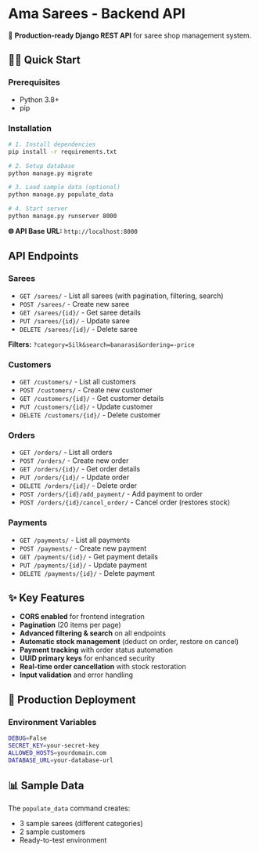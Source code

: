 # Ama Sarees - Backend API

🚀 **Production-ready Django REST API** for saree shop management system.

## 🏃‍♂️ Quick Start

### Prerequisites
- Python 3.8+
- pip

### Installation

```bash
# 1. Install dependencies
pip install -r requirements.txt

# 2. Setup database
python manage.py migrate

# 3. Load sample data (optional)
python manage.py populate_data

# 4. Start server
python manage.py runserver 8000
```

**🌐 API Base URL:** `http://localhost:8000`

## API Endpoints

### Sarees
- `GET /sarees/` - List all sarees (with pagination, filtering, search)
- `POST /sarees/` - Create new saree
- `GET /sarees/{id}/` - Get saree details
- `PUT /sarees/{id}/` - Update saree
- `DELETE /sarees/{id}/` - Delete saree

**Filters:** `?category=Silk&search=banarasi&ordering=-price`

### Customers
- `GET /customers/` - List all customers
- `POST /customers/` - Create new customer
- `GET /customers/{id}/` - Get customer details
- `PUT /customers/{id}/` - Update customer
- `DELETE /customers/{id}/` - Delete customer

### Orders
- `GET /orders/` - List all orders
- `POST /orders/` - Create new order
- `GET /orders/{id}/` - Get order details
- `PUT /orders/{id}/` - Update order
- `DELETE /orders/{id}/` - Delete order
- `POST /orders/{id}/add_payment/` - Add payment to order
- `POST /orders/{id}/cancel_order/` - Cancel order (restores stock)

### Payments
- `GET /payments/` - List all payments
- `POST /payments/` - Create new payment
- `GET /payments/{id}/` - Get payment details
- `PUT /payments/{id}/` - Update payment
- `DELETE /payments/{id}/` - Delete payment

## ✨ Key Features

- **CORS enabled** for frontend integration
- **Pagination** (20 items per page)
- **Advanced filtering & search** on all endpoints
- **Automatic stock management** (deduct on order, restore on cancel)
- **Payment tracking** with order status automation
- **UUID primary keys** for enhanced security
- **Real-time order cancellation** with stock restoration
- **Input validation** and error handling

## 🚀 Production Deployment

### Environment Variables
```bash
DEBUG=False
SECRET_KEY=your-secret-key
ALLOWED_HOSTS=yourdomain.com
DATABASE_URL=your-database-url
```

## 📊 Sample Data

The `populate_data` command creates:
- 3 sample sarees (different categories)
- 2 sample customers
- Ready-to-test environment